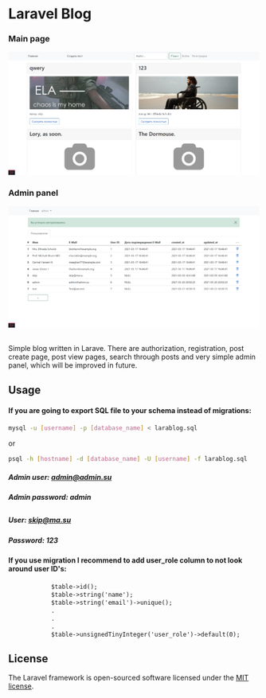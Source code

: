 # Laravel Blog
### Main page
![Main page](https://github.com/neiskip/larablog/blob/main/preview/1.jpg?raw=true)
### Admin panel
![Admin panel](https://github.com/neiskip/larablog/blob/main/preview/2.jpg?raw=true)

## 

Simple blog written in Larave. There are authorization, registration, post create page, post view pages, search through posts and very simple admin panel, which will be improved in future.

## Usage
#### If you are going to export SQL file to your schema instead of migrations:
```bash
mysql -u [username] -p [database_name] < larablog.sql
```
or
```bash
psql -h [hostname] -d [database_name] -U [username] -f larablog.sql
```
##### Admin user: admin@admin.su
##### Admin password: admin
## 
##### User: skip@ma.su
##### Password: 123

#### If you use migration I recommend to add user_role column to not look around user ID's:

```
            $table->id();
            $table->string('name');
            $table->string('email')->unique();
            .
            .
            .
            $table->unsignedTinyInteger('user_role')->default(0);
```

## License

The Laravel framework is open-sourced software licensed under the [MIT license](https://opensource.org/licenses/MIT).
